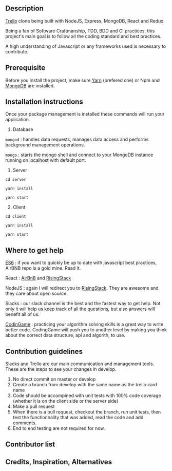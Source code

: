 ## Description

[Trello](http://trello.com) clone being built with NodeJS, Express, MongoDB, React and Redux.

Being a fan of Software Craftmanship, TDD, BDD and CI practices, this project's main goal is to follow 
all the coding standard and best practices. 

A high understanding of Javascript or any frameworks used is necessary to contribute.

## Prerequisite

Before you install the project, make sure [Yarn](https://yarnpkg.com/en/docs/install) (prefered one) or Npm 
and [MongoDB](https://docs.mongodb.com/v3.2/administration/install-community/) are installed.

## Installation instructions

Once your package management is installed these commands will run your application.

1. Database

  `mongod` : handles data requests, manages data access and performs background management operations.
  
  `mongo` : starts the mongo shell and connect to your MongoDB instance running on localhost with default port.
  
1. Server
  
  `cd server`
  
  `yarn install`
  
  `yarn start`

2. Client

  `cd client`
  
  `yarn install` 
  
  `yarn start`

## Where to get help

[ES6](https://github.com/airbnb/javascript) : if you want to quickly be up to date with javascript best practices, 
AirBNB repo is a gold mine. Read it.

React : [AirBnB](https://github.com/airbnb/javascript/tree/master/react) and 
[RisingStack](https://blog.risingstack.com/react-js-best-practices-for-2016/)

NodeJS : again I will redirect you to [RisingStack](https://blog.risingstack.com/node-js-best-practices/).
They are awesome and they care about open source.

Slacks : our slack channel is the best and the fastest way to get help. Not only it will help us keep track of all
the questions, but also answers will benefit all of us.

[CodinGame](https://www.codingame.com/home) : practicing your algorithm solving skills is a great way to write better code. CodingGame will push you 
to another level by making you think about the correct data structure, api and algorith, to use.

## Contribution guidelines

Slacks and Trello are our main communication and management tools.
These are the steps to see your changes in develop.

1. No direct commit on master or develop
2. Create a branch from develop with the same name as the trello card name
3. Code should be accompined with unit tests with 100% code coverage (whether it is on the client side or the server side)
4. Make a pull request
5. When there is a pull request, checkout the branch, run unit tests, then test the functionnality that was added, read the code and add comments.
6. End to end testing are not required for now.

## Contributor list

## Credits, Inspiration, Alternatives
